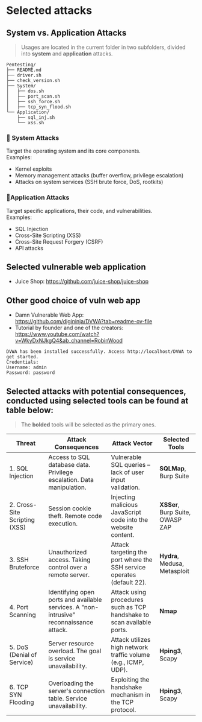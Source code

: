 # Selected attacks

## System vs. Application Attacks
> Usages are located in the current folder in two subfolders, divided into **system** and **application** attacks. 

```
Pentesting/
├── README.md
├── driver.sh
├── check_version.sh
├── System/
│   ├── dos.sh
│   ├── port_scan.sh
│   ├── ssh_force.sh
│   ├── tcp_syn_flood.sh
└── Application/
    ├── sql_inj.sh
    └── xss.sh
```

### 🔹 System Attacks  
Target the operating system and its core components.  
Examples:  
- Kernel exploits  
- Memory management attacks (buffer overflow, privilege escalation)  
- Attacks on system services (SSH brute force, DoS, rootkits)  

### 🔹Application Attacks  
Target specific applications, their code, and vulnerabilities.  
Examples:
- SQL Injection  
- Cross-Site Scripting (XSS)  
- Cross-Site Request Forgery (CSRF)  
- API attacks  

## Selected vulnerable web application
- Juice Shop: https://github.com/juice-shop/juice-shop

## Other good choice of vuln web app
- Damn Vulnerable Web App:  
https://github.com/digininja/DVWA?tab=readme-ov-file
- Tutorial by founder and one of the creators:
https://www.youtube.com/watch?v=WkyDxNJkgQ4&ab_channel=RobinWood

```shell
DVWA has been installed successfully. Access http://localhost/DVWA to get started.                                                                        
Credentials:                                                                 
Username: admin
Password: password
```

## Selected attacks with potential consequences, conducted using selected tools can be found at table below:
> The **bolded** tools will be selected as the primary ones.

| Threat                 | Attack Consequences                                         | Attack Vector                                                       | Selected Tools                         |
|----------------------------|----------------------------------------------------------------|------------------------------------------------------------------------|-------------------------------------------|
| 1. SQL Injection       | Access to SQL database data. Privilege escalation. Data manipulation. | Vulnerable SQL queries – lack of user input validation.                 | **SQLMap**, Burp Suite                     |
| 2. Cross-Site Scripting (XSS) | Session cookie theft. Remote code execution.                 | Injecting malicious JavaScript code into the website content.           | **XSSer**, Burp Suite, OWASP ZAP           |
| 3. SSH Bruteforce      | Unauthorized access. Taking control over a remote server.      | Attack targeting the port where the SSH service operates (default 22).  | **Hydra**, Medusa, Metasploit              |
| 4. Port Scanning       | Identifying open ports and available services. A "non-intrusive" reconnaissance attack. | Attack using procedures such as TCP handshake to scan available ports. | **Nmap**                                   |
| 5. DoS (Denial of Service) | Server resource overload. The goal is service unavailability. | Attack utilizes high network traffic volume (e.g., ICMP, UDP).         | **Hping3**, Scapy                          |
| 6. TCP SYN Flooding    | Overloading the server's connection table. Service unavailability. | Exploiting the handshake mechanism in the TCP protocol.                 | **Hping3**, Scapy                          |
